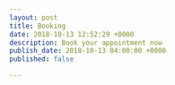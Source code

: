 ```yaml
---
layout: post
title: Booking
date: 2018-10-13 12:52:29 +0000
description: Book your appointment now
publish_date: 2018-10-13 04:00:00 +0000
published: false

---
```

